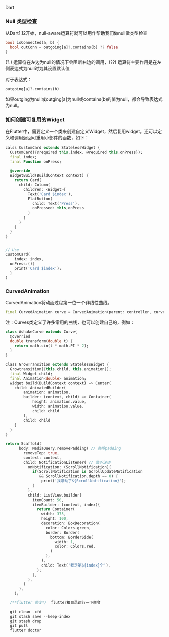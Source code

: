 Dart 

### **Null 类型检查**

 从Dart1.12开始，null-aware运算符就可以用作帮助我们做null做类型检查

```dart
bool isConnected(a, b) {
  bool outConn = outgoing[a]?.contains(b) ?? false
}
```

(?.) 运算符在左边为null的情况下会阻断右边的调用，(??) 运算符主要作用是在左侧表达式为null时为其设置默认值

对于表达式：

```dart
outgoing[a]?.contains(b)
```

如果outging为null或outging[a]为null或contains(b)的值为null，都会导致表达式为null。



### 如何创建可复用的Widget

在Flutter中，需要定义一个类来创建自定义Widget，然后复用widget。还可以定义和调用返回可重用小部件的函数，如下：

```dart
calss CustomCard extends StatelessWidget {
  CustomCard({@required this.index, @required this.onPress});
  final index;
  final Function onPress;
  
  @override
  WidgetBuild(BuildContext context) {
    return Card(
      child: Column(
        children: <Widget>[
          Text('Card $index'),
          FlatButton(
            child: Text('Press'),
            onPressed: this,onPress
          )
        ]
      )
    )
  }
}


// Use
CustomCard(
	index: index,
  onPress:(){
    print('Card $index');
  }
)
```



### CurvedAnimation

CurvedAnimation将动画过程第一位一个非线性曲线。

```dart
final CurvedAnimation curve = CurvedAnimation(parent: controller, curve: Curves.easeIn);
```

注：Curves类定义了许多常用的曲线，也可以创建自己的，例如：

```dart
class AshakeCurve extends Curve{
  @overried
  double transform(double t) {
    return math.sin(t * math.PI * 2);
  }
}
```



```dart
Class GrowTransition extends StatelessWidget {
  Growtransition({this.child, this.animation});
  final Widget child;
  final Animation<double> animation;
  widget build(BuildContext context) => Center(
    child: AnimatedBuilder(
    	animation: animation,
    	builder: (context, child) => Container(
    		height: animation.value,
    		width: animation.value,
    		child: child
    	),
    	child: child
    )
  )
}
```





```dart
return Scaffold(
      body: MediaQuery.removePadding( // 移除padding
        removeTop: true,  
        context: context,
        child: NotificationListener( // 监听滚动
          onNotification: (ScrollNotification){
            if(ScrollNotification is ScrollUpdateNotification 
               && ScrollNotification.depth == 0) {
                print('我滚动了${ScrollNotification}');
            }
          },
          child: ListView.builder(
            itemCount: 50,
            itemBuilder: (context, index){
              return Container(
                width: 375,
                height: 100,
                decoration: BoxDecoration(
                  color: Colors.green,
                  border: Border(
                    bottom: BorderSide(
                      width: 1,
                      color: Colors.red,
                    )
                  ),
                ),
                child: Text('我是第${index}个'),
              );
            },
          ),
        )
      ),
    );
```

```dart
  /**flutter 修复*/  flutter根目录运行一下命令
  
  git clean -xfd
  git stash save --keep-index
  git stash drop
  git pull
  flutter doctor
```


